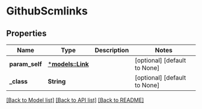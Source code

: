 # GithubScmlinks

## Properties
Name | Type | Description | Notes
------------ | ------------- | ------------- | -------------
**param_self** | [***models::Link**](Link.md) |  | [optional] [default to None]
**_class** | **String** |  | [optional] [default to None]

[[Back to Model list]](../README.md#documentation-for-models) [[Back to API list]](../README.md#documentation-for-api-endpoints) [[Back to README]](../README.md)


